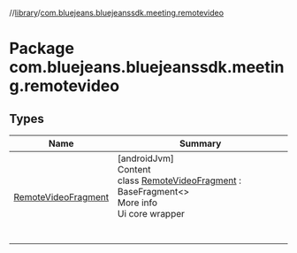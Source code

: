 //[library](../../index.md)/[com.bluejeans.bluejeanssdk.meeting.remotevideo](index.md)



# Package com.bluejeans.bluejeanssdk.meeting.remotevideo  


## Types  
  
|  Name |  Summary | 
|---|---|
| <a name="com.bluejeans.bluejeanssdk.meeting.remotevideo/RemoteVideoFragment///PointingToDeclaration/"></a>[RemoteVideoFragment](-remote-video-fragment/index.md)| <a name="com.bluejeans.bluejeanssdk.meeting.remotevideo/RemoteVideoFragment///PointingToDeclaration/"></a>[androidJvm]  <br>Content  <br>class [RemoteVideoFragment](-remote-video-fragment/index.md) : BaseFragment<<ERROR CLASS>>   <br>More info  <br>Ui core wrapper  <br><br><br>|

